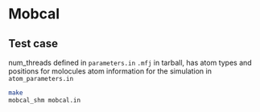# Mobcal

## Test case

num_threads defined in `parameters.in`
`.mfj` in tarball, has atom types and positions for molocules
atom information for the simulation in `atom_parameters.in`
```bash
make
mobcal_shm mobcal.in
```
